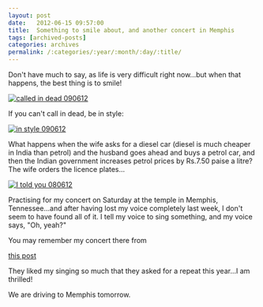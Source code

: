 ```yaml
---
layout: post
date:	2012-06-15 09:57:00
title:  Something to smile about, and another concert in Memphis
tags: [archived-posts]
categories: archives
permalink: /:categories/:year/:month/:day/:title/
---
```

Don't have much to say, as life is very difficult right now...but when that happens, the best thing is to smile!

<a href="http://s1264.photobucket.com/albums/jj483/mnypx/?action=view&amp;current=IMG_6690.jpg" target="_blank"><img src="http://i1264.photobucket.com/albums/jj483/mnypx/IMG_6690.jpg" border="0" alt="called in dead 090612"></a>

If you can't call in dead, be in style:

<a href="http://s1264.photobucket.com/albums/jj483/mnypx/?action=view&amp;current=IMG_6648.jpg" target="_blank"><img src="http://i1264.photobucket.com/albums/jj483/mnypx/IMG_6648.jpg" border="0" alt="in style 090612"></a>


What happens when the wife asks for a diesel car (diesel is much cheaper in India than petrol) and the husband goes ahead and buys a petrol car, and then the Indian government increases petrol prices by Rs.7.50 paise a litre? The wife orders the licence plates...

<a href="http://s1264.photobucket.com/albums/jj483/mnypx/?action=view&amp;current=IMG_6634.jpg" target="_blank"><img src="http://i1264.photobucket.com/albums/jj483/mnypx/IMG_6634.jpg" border="0" alt="I told you 080612"></a>

Practising for my concert on Saturday at the temple in Memphis, Tennessee...and after having lost my voice completely last week, I don't seem to have found all of it. I tell my voice to sing something, and my voice says, "Oh, yeah?"

You may remember my concert there from

<a href="http://deponti.livejournal.com/649140.html?thread=5500084"> this post </a>

They liked my singing so much that they asked for a repeat this year...I am thrilled!

We are driving to Memphis tomorrow.
